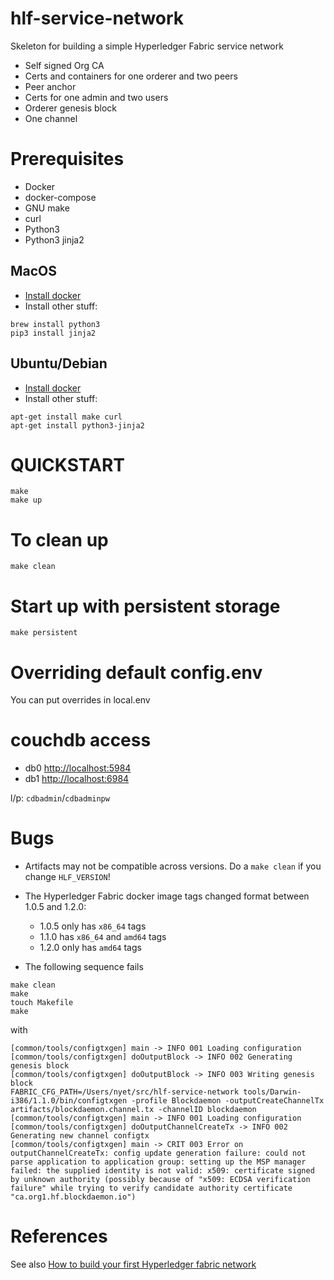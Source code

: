 # hlf-service-network
Skeleton for building a simple Hyperledger Fabric service network
* Self signed Org CA
* Certs and containers for one orderer and two peers
* Peer anchor
* Certs for one admin and two users
* Orderer genesis block
* One channel

# Prerequisites
* Docker
* docker-compose
* GNU make
* curl
* Python3
* Python3 jinja2

## MacOS
* [Install docker](https://store.docker.com/editions/community/docker-ce-desktop-mac)
* Install other stuff:
```
brew install python3
pip3 install jinja2
```

## Ubuntu/Debian
* [Install docker](https://docs.docker.com/install/linux/docker-ce/ubuntu/#install-using-the-repository)
* Install other stuff:
```
apt-get install make curl
apt-get install python3-jinja2
```

# QUICKSTART
```
make
make up
```

# To clean up
```
make clean
```

# Start up with persistent storage
```
make persistent
```

# Overriding default config.env

You can put overrides in local.env

# couchdb access

* db0 [http://localhost:5984](http://localhost:5984)
* db1 [http://localhost:6984](http://localhost:6984)

l/p: `cdbadmin`/`cdbadminpw`

# Bugs

* Artifacts may not be compatible across versions. Do a `make clean` if you change `HLF_VERSION`!

* The Hyperledger Fabric docker image tags changed format between 1.0.5 and 1.2.0:
  * 1.0.5 only has `x86_64` tags
  * 1.1.0 has `x86_64` and `amd64` tags
  * 1.2.0 only has `amd64` tags

* The following sequence fails
```
make clean
make
touch Makefile
make
```
with
```
[common/tools/configtxgen] main -> INFO 001 Loading configuration
[common/tools/configtxgen] doOutputBlock -> INFO 002 Generating genesis block
[common/tools/configtxgen] doOutputBlock -> INFO 003 Writing genesis block
FABRIC_CFG_PATH=/Users/nyet/src/hlf-service-network tools/Darwin-i386/1.1.0/bin/configtxgen -profile Blockdaemon -outputCreateChannelTx artifacts/blockdaemon.channel.tx -channelID blockdaemon
[common/tools/configtxgen] main -> INFO 001 Loading configuration
[common/tools/configtxgen] doOutputChannelCreateTx -> INFO 002 Generating new channel configtx
[common/tools/configtxgen] main -> CRIT 003 Error on outputChannelCreateTx: config update generation failure: could not parse application to application group: setting up the MSP manager failed: the supplied identity is not valid: x509: certificate signed by unknown authority (possibly because of "x509: ECDSA verification failure" while trying to verify candidate authority certificate "ca.org1.hf.blockdaemon.io")
```

# References
See also [How to build your first Hyperledger fabric network](https://chainhero.io/2018/04/tutorial-hyperledger-fabric-how-to-build-your-first-network/)
